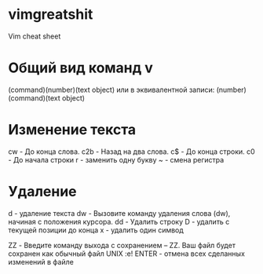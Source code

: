 # vimgreatshit
Vim cheat sheet

# Общий вид команд v
(command)(number)(text object)
или в эквивалентной записи:
(number)(command)(text object)

# Изменение текста
cw - До конца слова.
c2b - Назад на два слова.
c$ - До конца строки.
c0 - До начала строки
r - заменить одну букву
~ - смена регистра

# Удаление
d - удаление текста
dw - Вызовите команду удаления слова (dw), начиная с положения курсора.
dd - Удалить строку
D - удалить с текущей позиции до конца
x - удалить один симвод

ZZ - Введите команду выхода с сохранением – ZZ. Ваш файл будет сохранен как обычный файл UNIX
:e! ENTER - отмена всех сделанных изменений в файле
